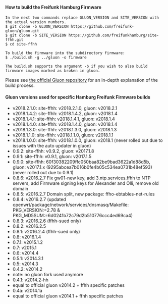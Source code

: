 #### How to build the Freifunk Hamburg Firmware

	In the next two commands replace GLUON_VERSION and SITE_VERSION with the actual version numbers.
	$ git clone -b GLUON_VERSION https://github.com/freifunk-gluon/gluon.git
	$ git clone -b SITE_VERSION https://github.com/freifunkhamburg/site-ffhh.git
	$ cd site-ffhh

	To build the firmware into the subdirectory firmware:
	$ ./build.sh -g ../gluon -o firmware

	The build.sh supports the argument -b if you wish to also build firmware images marked as broken in gluon.

Please see [the official Gluon repository](https://github.com/freifunk-gluon/gluon) for an in-depth explanation of the build process.


#### Gluon versions used for specific Hamburg Freifunk Firmware builds

- v2018.2.1.0: site-ffhh: v2018.2.1.0, gluon: v2018.2.1
- v2018.1.4.2: site-ffhh: v2018.1.4.2, gluon: v2018.1.4
- v2018.1.4.1: site-ffhh: v2018.1.4.1, gluon: v2018.1.4
- v2018.1.4.0: site-ffhh: v2018.1.4.0, gluon: v2018.1.4
- v2018.1.3.0: site-ffhh: v2018.1.3.0, gluon: v2018.1.3
- v2018.1.1.0: site-ffhh: v2018.1.1.0, gluon: v2018.1.1
- v2018.1.0.0: site-ffhh: v2018.1.0.0, gluon: v2018.1 (never rolled out due to issues with the auto updater in gluon)
- 0.9.2: site-ffhh: v0.9.2, gluon: v2017.1.8
- 0.9.1: site-ffhh: v0.9.1, gluon: v2017.1.5
- 0.9.0: site-ffhh: 60f30382209ffc050baa82be9bad3622a1d88d5b, gluon: v2017.1.x (9295abcea7b016b0fe4b05c534ea0731b48ef593) (never rolled out due to 0.9.1)
- 0.8.6: v2016.2.7 Fix gw01-new key, add 3.ntp.services.ffhh to NTP servers, add Firmware signing keys for Alexander and Olli, remove old domain
- 0.8.5: v2016.2.7 Domain split, new package: ffho-ebtables-net-rules
- 0.8.4: v2016.2.7 (updated openwrt/package/network/services/dnsmasq/Makefile: PKG\_VERSION:=2.78 & PKG\_MD5SUM:=6d0241b72c79d2b510776ccc4ed69ca4)
- 0.8.3: v2016.2.6 (ffhh-sued only)
- 0.8.2: v2016.2.5
- 0.8.1: v2016.2.4 (ffhh-sued only)
- 0.8: v2016.1.4
- 0.7.1: v2015.1.2
- 0.7: v2015.1
- 0.6: v2014.4
- 0.5.1: v2014.3.1
- 0.5: v2014.3
- 0.4.2: v2014.2
 - note: no gluon fork used anymore
- 0.4.1: v2014.2-hh
 - equal to official gluon v2014.2 + ffhh specific patches
- 0.4a: v2014.1a
 - equal to official gluon v2014.1 + ffhh specific patches
